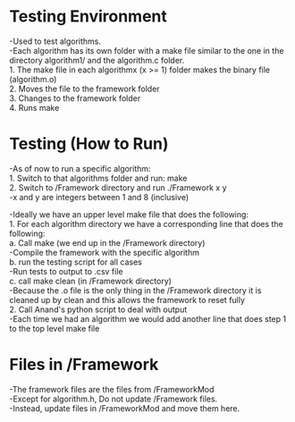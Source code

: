 # Testing Environment  
-Used to test algorithms.    
-Each algorithm has its own folder with a make file similar to the one in the directory algorithm1/ and the algorithm.c folder.  
    1. The make file in each algorithmx (x >= 1) folder makes the binary file (algorithm.o)   
    2. Moves the file to the framework folder   
    3. Changes to the framework folder   
    4. Runs make   

# Testing (How to Run)  
-As of now to run a specific algorithm:  
    1. Switch to that algorithms folder and run: make  
    2. Switch to /Framework directory and run ./Framework x y  
        -x and y are integers between 1 and 8 (inclusive) 

-Ideally we have an upper level make file that does the following:     
    1. For each algorithm directory we have a corresponding line that does the following:  
        a. Call make (we end up in the /Framework directory)  
            -Compile the framework with the specific algorithm  
        b. run the testing script for all cases  
            -Run tests to output to .csv file  
        c. call make clean (in /Framework directory)  
            -Because the .o file is the only thing in the /Framework directory it is cleaned up by clean and this allows the framework to reset fully  
    2. Call Anand's python script to deal with output   
-Each time we had an algorithm we would add another line that does step 1 to the top level make file  

# Files in /Framework  
-The framework files are the files from /FrameworkMod    
-Except for algorithm.h, Do not update /Framework files.  
-Instead, update files in /FrameworkMod and move them here.  